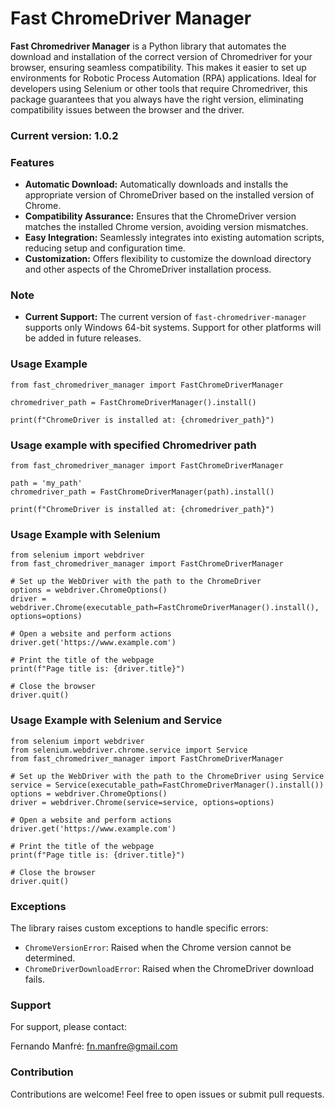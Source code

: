 # Fast ChromeDriver Manager

**Fast Chromedriver Manager** is a Python library that automates the download and installation of the correct version of Chromedriver for your browser, ensuring seamless compatibility. This makes it easier to set up environments for Robotic Process Automation (RPA) applications. Ideal for developers using Selenium or other tools that require Chromedriver, this package guarantees that you always have the right version, eliminating compatibility issues between the browser and the driver.

### Current version: 1.0.2

### Features

* **Automatic Download:** Automatically downloads and installs the appropriate version of ChromeDriver based on the installed version of Chrome.
* **Compatibility Assurance:** Ensures that the ChromeDriver version matches the installed Chrome version, avoiding version mismatches.
* **Easy Integration:** Seamlessly integrates into existing automation scripts, reducing setup and configuration time.
* **Customization:** Offers flexibility to customize the download directory and other aspects of the ChromeDriver installation process.

### Note

* **Current Support:** The current version of `fast-chromedriver-manager` supports only Windows 64-bit systems. Support for other platforms will be added in future releases.

### Usage Example

```
from fast_chromedriver_manager import FastChromeDriverManager

chromedriver_path = FastChromeDriverManager().install()

print(f"ChromeDriver is installed at: {chromedriver_path}")

```

### Usage example with specified Chromedriver path

```
from fast_chromedriver_manager import FastChromeDriverManager

path = 'my_path'
chromedriver_path = FastChromeDriverManager(path).install()

print(f"ChromeDriver is installed at: {chromedriver_path}")
```

### Usage Example with Selenium

```
from selenium import webdriver
from fast_chromedriver_manager import FastChromeDriverManager

# Set up the WebDriver with the path to the ChromeDriver
options = webdriver.ChromeOptions()
driver = webdriver.Chrome(executable_path=FastChromeDriverManager().install(), options=options)

# Open a website and perform actions
driver.get('https://www.example.com')

# Print the title of the webpage
print(f"Page title is: {driver.title}")

# Close the browser
driver.quit()

```

### Usage Example with Selenium and Service

```
from selenium import webdriver
from selenium.webdriver.chrome.service import Service
from fast_chromedriver_manager import FastChromeDriverManager

# Set up the WebDriver with the path to the ChromeDriver using Service
service = Service(executable_path=FastChromeDriverManager().install())
options = webdriver.ChromeOptions()
driver = webdriver.Chrome(service=service, options=options)

# Open a website and perform actions
driver.get('https://www.example.com')

# Print the title of the webpage
print(f"Page title is: {driver.title}")

# Close the browser
driver.quit()

```

### Exceptions

The library raises custom exceptions to handle specific errors:

* `ChromeVersionError`: Raised when the Chrome version cannot be determined.
* `ChromeDriverDownloadError`: Raised when the ChromeDriver download fails.

### Support

For support, please contact:

Fernando Manfré:	 fn.manfre@gmail.com

### Contribution

Contributions are welcome! Feel free to open issues or submit pull requests.
